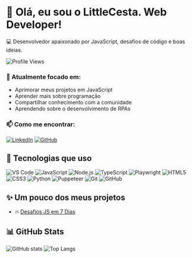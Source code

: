 # 👋 Olá, eu sou o LittleCesta. Web Developer!

💻 Desenvolvedor apaixonado por JavaScript, desafios de código e boas ideias.

![Profile Views](https://komarev.com/ghpvc/?username=LittleCesta&color=black&style=flat-square&label=Profile%20Views)

### 🎯 Atualmente focado em:
- Aprimorar meus projetos em JavaScript
- Aprender mais sobre programação
- Compartilhar conhecimento com a comunidade
- Aprendendo sobre o desenvolvimento de RPAs

### 📫 Como me encontrar:
[![LinkedIn](https://img.shields.io/badge/-LinkedIn-black?style=flat-square&logo=linkedin&logoColor=0A66C2)](https://www.linkedin.com/in/cesar-romero-507658181/)
[![GitHub](https://img.shields.io/badge/-GitHub-black?style=flat-square&logo=github)](https://github.com/LittleCesta)

## 🚀 Tecnologias que uso

![VS Code](https://img.shields.io/badge/-VSCode-black?style=flat-square&logo=visual-studio-code&logoColor=0076c6)
![JavaScript](https://img.shields.io/badge/-JavaScript-black?style=flat-square&logo=javascript)
![Node.js](https://img.shields.io/badge/-Node.js-black?style=flat-square&logo=node.js)
![TypeScript](https://img.shields.io/badge/-TypeScript-black?style=flat-square&logo=typescript)
![Playwright](https://img.shields.io/badge/-Playwright-black?style=flat-square&logo=playwright)
![HTML5](https://img.shields.io/badge/-HTML5-black?style=flat-square&logo=html5)
![CSS3](https://img.shields.io/badge/-CSS3-black?style=flat-square&logo=css3)
![Python](https://img.shields.io/badge/-Python-black?style=flat-square&logo=python)
![Puppeteer](https://img.shields.io/badge/-Puppeteer-black?style=flat-square&logo=puppeteer)
![Git](https://img.shields.io/badge/-Git-black?style=flat-square&logo=git)
![GitHub](https://img.shields.io/badge/-GitHub-black?style=flat-square&logo=github)

## ✨ Um pouco dos meus projetos

- 🔥 [Desafios JS em 7 Dias](https://github.com/LittleCesta/desafios-js-7-dias)

## 📊 GitHub Stats

![GitHub stats](https://github-readme-stats.vercel.app/api?username=LittleCesta&show_icons=true&bg_color=0d1117&title_color=E53E3E&text_color=ffffff&hide_border=true)
![Top Langs](https://github-readme-stats.vercel.app/api/top-langs/?username=LittleCesta&layout=compact&bg_color=0d1117&text_color=ffffff&hide_border=true)

